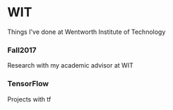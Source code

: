 # WIT
Things I've done at Wentworth Institute of Technology

### Fall2017
Research with my academic advisor at WIT

### TensorFlow
Projects with tf
